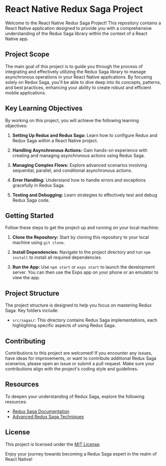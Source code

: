 # React Native Redux Saga Project

Welcome to the React Native Redux Saga Project! This repository contains a React Native application designed to provide you with a comprehensive understanding of the Redux Saga library within the context of a React Native app.

## Project Scope

The main goal of this project is to guide you through the process of integrating and effectively utilizing the Redux Saga library to manage asynchronous operations in your React Native applications. By focusing solely on Redux Saga, you'll be able to dive deep into its concepts, patterns, and best practices, enhancing your ability to create robust and efficient mobile applications.

## Key Learning Objectives

By working on this project, you will achieve the following learning objectives:

1. **Setting Up Redux and Redux Saga:** Learn how to configure Redux and Redux Saga within a React Native project.

2. **Handling Asynchronous Actions:** Gain hands-on experience with creating and managing asynchronous actions using Redux Saga.

3. **Managing Complex Flows:** Explore advanced scenarios involving sequential, parallel, and conditional asynchronous actions.

4. **Error Handling:** Understand how to handle errors and exceptions gracefully in Redux Saga.

5. **Testing and Debugging:** Learn strategies to effectively test and debug Redux Saga code.

## Getting Started

Follow these steps to get the project up and running on your local machine:

1. **Clone the Repository:** Start by cloning this repository to your local machine using `git clone`.

2. **Install Dependencies:** Navigate to the project directory and run `npm install` to install all required dependencies.

3. **Run the App:** Use `npm start` or `expo start` to launch the development server. You can then use the Expo app on your phone or an emulator to view the app.

## Project Structure

The project structure is designed to help you focus on mastering Redux Saga. Key folders include:

- `src/sagas/`: This directory contains Redux Saga implementations, each highlighting specific aspects of using Redux Saga.

## Contributing

Contributions to this project are welcomed! If you encounter any issues, have ideas for improvements, or want to contribute additional Redux Saga scenarios, please open an issue or submit a pull request. Make sure your contributions align with the project's coding style and guidelines.

## Resources

To deepen your understanding of Redux Saga, explore the following resources:

- [Redux Saga Documentation](https://redux-saga.js.org/)
- [Advanced Redux Saga Techniques](https://redux-saga.js.org/docs/advanced/AdvancedTechniques)

## License

This project is licensed under the [MIT License](LICENSE).

Enjoy your journey towards becoming a Redux Saga expert in the realm of React Native!

